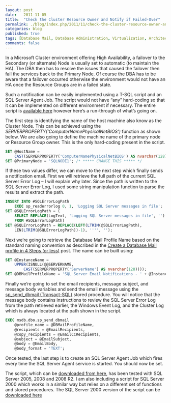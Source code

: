 ```yaml
---
layout: post
date:   2011-11-05
title:  "Check the Cluster Resource Owner and Notify if Failed-Over"
permalink: ./blog/index.php/2011/11/check-the-cluster-resource-owner-and-notify-if-failed-over/
categories: blog
published: true
tags: [Database Mail, Database Administration, Virtualization, Architecture, SQL Server 2000, SQL Server 2005, SQL Server 2008, SQL Server 2008 R2, SQL Server Agent, Microsoft Cluster]
comments: false
---
```

In a Microsoft Cluster environment offering High Availability, a failover to the Secondary (or alternate) Node is usually set to automatic (to maintain the HA). The DBA then has to resolve the issues that caused the failover then fail the services back to the Primary Node. Of course the DBA has to be aware that a failover occurred otherwise the environment would not have an HA once the Resource Groups are in a failed state.

Such a notification can be easily implemented using a T-SQL script and an SQL Server Agent Job. The script would not have “any” hard-coding so that it can be implemented on different environment if necessary. The entire script is [available here](/assets/article_files/2011-11-check-the-cluster-resource-owner-and-notify-if-failed-over/check_cluster_resource_owner_and_notify_if_failed-over.zip) however here’s a run-through of what’s going on.

The first step is identifying the name of the host machine also know as the Cluster Node. This can be achieved using the _SERVERPROPERTY('ComputerNamePhysicalNetBIOS')_ function as shown below. We are also going to define the machine name of the primary node or Resource Group owner. This is the only hard-coding present in the script.

``` sql
SET @HostName =
    CAST(SERVERPROPERTY('ComputerNamePhysicalNetBIOS') AS nvarchar(128));
SET @PrimaryNode = 'SQLNODE1'; /* ***** CHANGE THIS ***** */
```

If these two values differ, we can move to the next step which finally sends a notification email. First we will retrieve the full path of the current SQL Server Error Log – I will explain why later. Since the path is written to the SQL Server Error Log, I used some string manipulation function to parse the results and extract the path.

``` sql
INSERT INTO #SQLErrorLogPath
    EXEC sp_readerrorlog 0, 1, 'Logging SQL Server messages in file';
SET @SQLErrorLogPath = (
    SELECT REPLACE(LogText, 'Logging SQL Server messages in file', '')
    FROM #SQLErrorLogPath)
SET @SQLErrorLogPath = REPLACE(LEFT(LTRIM(@SQLErrorLogPath),
    LEN(LTRIM(@SQLErrorLogPath))-1), '''', '');
```

Next we’re going to retrieve the Database Mail Profile Name based on the standard naming convention as described in the [Create a Database Mail profile in 4 Steps (or less)](./blog/index.php/2011/03/create-a-database-mail-profile-in-4-steps-or-less/) post. The name can be built using:

``` sql
SET @InstanceName =
    UPPER(ISNULL(@@SERVERNAME,
        CAST(SERVERPROPERTY('ServerName') AS nvarchar(128))));
SET @DBMailProfileName = 'SQL Server Email Notifications - ' + @InstanceName;
```

Finally we’re going to set the email recipients, message subject, and message body variables and send the email message using the [sp_send_dbmail (Transact-SQL)](http://msdn.microsoft.com/en-us/library/ms190307.aspx) stored procedure. You will notice that the message body contains instructions to review the SQL Server Error Log from the path retrieved earlier, the Windows Event Log, and the Cluster Log which is always located at the path shown in the script.

``` sql
EXEC msdb.dbo.sp_send_dbmail
    @profile_name = @DBMailProfileName,
    @recipients = @EmailRecipients,
    @copy_recipients = @EmailCCRecipients,
    @subject = @EmailSubject,
    @body = @EmailBody,
    @body_format = 'TEXT';
```

Once tested, the last step is to create an SQL Server Agent Job which fires every time the SQL Server Agent service is started. You should now be set.

The script, which can be [downloaded from here](/assets/article_files/2011-11-check-the-cluster-resource-owner-and-notify-if-failed-over/check_cluster_resource_owner_and_notify_if_failed-over.zip), has been tested with SQL Server 2005, 2008 and 2008 R2. I am also including a script for SQL Server 2000 which works in a similar way but relies on a different set of functions and stored procedures. The SQL Server 2000 version of the script can be [downloaded here](/assets/article_files/2011-11-check-the-cluster-resource-owner-and-notify-if-failed-over/check_cluster_resource_owner_and_notify_if_failed-over_2000.zip)
